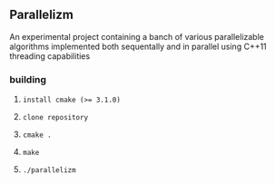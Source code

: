 ## Parallelizm

An experimental project containing a banch of various parallelizable algorithms implemented both sequentally and in parallel using C++11 threading capabilities


### building

1. `install cmake (>= 3.1.0)`

2. `clone repository`

3. `cmake .`

4. `make`

5. `./parallelizm`
